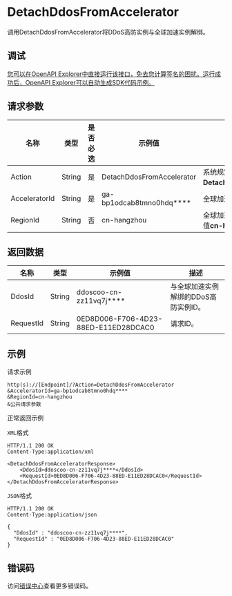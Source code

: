 # DetachDdosFromAccelerator

调用DetachDdosFromAccelerator将DDoS高防实例与全球加速实例解绑。

## 调试

[您可以在OpenAPI Explorer中直接运行该接口，免去您计算签名的困扰。运行成功后，OpenAPI Explorer可以自动生成SDK代码示例。](https://api.aliyun.com/#product=Ga&api=DetachDdosFromAccelerator&type=RPC&version=2019-11-20)

## 请求参数

|名称|类型|是否必选|示例值|描述|
|--|--|----|---|--|
|Action|String|是|DetachDdosFromAccelerator|系统规定参数。取值：**DetachDdosFromAccelerator**。 |
|AcceleratorId|String|是|ga-bp1odcab8tmno0hdq\*\*\*\*|全球加速实例ID。 |
|RegionId|String|否|cn-hangzhou|全球加速实例所在的地域ID，仅取值**cn-hangzhou**。 |

## 返回数据

|名称|类型|示例值|描述|
|--|--|---|--|
|DdosId|String|ddoscoo-cn-zz11vq7j\*\*\*\*|与全球加速实例解绑的DDoS高防实例ID。 |
|RequestId|String|0ED8D006-F706-4D23-88ED-E11ED28DCAC0|请求ID。 |

## 示例

请求示例

```
http(s)://[Endpoint]/?Action=DetachDdosFromAccelerator
&AcceleratorId=ga-bp1odcab8tmno0hdq****
&RegionId=cn-hangzhou
&公共请求参数
```

正常返回示例

`XML`格式

```
HTTP/1.1 200 OK
Content-Type:application/xml

<DetachDdosFromAcceleratorResponse>
    <DdosId>ddoscoo-cn-zz11vq7j****</DdosId>
    <RequestId>0ED8D006-F706-4D23-88ED-E11ED28DCAC0</RequestId>
</DetachDdosFromAcceleratorResponse>
```

`JSON`格式

```
HTTP/1.1 200 OK
Content-Type:application/json

{
  "DdosId" : "ddoscoo-cn-zz11vq7j****",
  "RequestId" : "0ED8D006-F706-4D23-88ED-E11ED28DCAC0"
}
```

## 错误码

访问[错误中心](https://error-center.aliyun.com/status/product/Ga)查看更多错误码。


